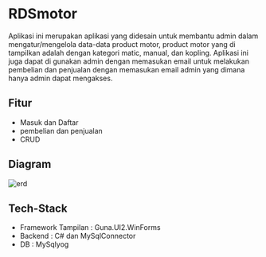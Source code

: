 # RDSmotor
Aplikasi ini merupakan aplikasi yang didesain untuk membantu admin dalam mengatur/mengelola data-data product motor,
product motor yang di tampilkan adalah dengan kategori matic, manual, dan kopling. 
Aplikasi ini juga dapat di gunakan admin dengan memasukan email untuk melakukan pembelian dan penjualan dengan memasukan email admin yang dimana hanya admin dapat mengakses.

## Fitur
- Masuk dan Daftar
- pembelian dan penjualan
- CRUD

## Diagram
![erd](https://github.com/Rd-1705/AKBAR-HIDAYAT/commit/192feb0fdedec740e1ffc0876b811ccf66399288)

## Tech-Stack
- Framework Tampilan : Guna.UI2.WinForms
- Backend : C# dan MySqlConnector
- DB : MySqlyog
